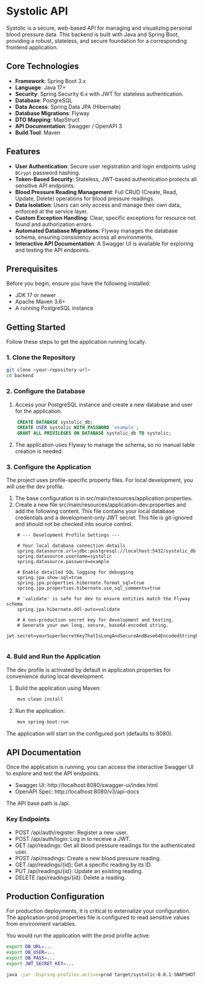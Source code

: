 # Systolic API

Systolic is a secure, web-based API for managing and visualizing personal blood pressure data. This backend is built with Java and Spring Boot, providing a robust, stateless, and secure foundation for a corresponding frontend application.

## Core Technologies

-   **Framework**: Spring Boot 3.x
-   **Language**: Java 17+
-   **Security**: Spring Security 6.x with JWT for stateless authentication.
-   **Database**: PostgreSQL
-   **Data Access**: Spring Data JPA (Hibernate)
-   **Database Migrations**: Flyway
-   **DTO Mapping**: MapStruct
-   **API Documentation**: Swagger / OpenAPI 3
-   **Build Tool**: Maven

## Features

-   **User Authentication**: Secure user registration and login endpoints using `BCrypt` password hashing.
-   **Token-Based Security**: Stateless, JWT-based authentication protects all sensitive API endpoints.
-   **Blood Pressure Reading Management**: Full CRUD (Create, Read, Update, Delete) operations for blood pressure readings.
-   **Data Isolation**: Users can only access and manage their own data, enforced at the service layer.
-   **Custom Exception Handling**: Clear, specific exceptions for resource not found and authorization errors.
-   **Automated Database Migrations**: Flyway manages the database schema, ensuring consistency across all environments.
-   **Interactive API Documentation**: A Swagger UI is available for exploring and testing the API endpoints.

## Prerequisites

Before you begin, ensure you have the following installed:
-   JDK 17 or newer
-   Apache Maven 3.6+
-   A running PostgreSQL instance

## Getting Started

Follow these steps to get the application running locally.

### 1. Clone the Repository

```bash
git clone <your-repository-url>
cd backend
```

### 2. Configure the Database

1. Access your PostgreSQL instance and create a new database and user for the application.
```sql
    CREATE DATABASE systolic_db;
    CREATE USER systolic WITH PASSWORD 'example';
    GRANT ALL PRIVILEGES ON DATABASE systolic_db TO systolic;
```
2. The application uses Flyway to manage the schema, so no manual table creation is needed.

### 3. Configure the Application

The project uses profile-specific property files. For local development, you will use the
dev profile.
1. The base configuration is in src/main/resources/application.properties.
2. Create a new file src/main/resources/application-dev.properties and add the following content.
This file contains your local database credentials and a development-only JWT secret. This file
is git-ignored and should not be checked into source control.

```properties
    # --- Development Profile Settings ---

    # Your local database connection details
    spring.datasource.url=jdbc:postgresql://localhost:5432/systolic_db
    spring.datasource.username=systolic
    spring.datasource.password=example

    # Enable detailed SQL logging for debugging
    spring.jpa.show-sql=true
    spring.jpa.properties.hibernate.format_sql=true
    spring.jpa.properties.hibernate.use_sql_comments=true

    # 'validate' is safe for dev to ensure entities match the Flyway schema
    spring.jpa.hibernate.ddl-auto=validate

    # A non-production secret key for development and testing.
    # Generate your own long, secure, base64-encoded string.
    jwt.secret=yourSuperSecretKeyThatIsLongAndSecureAndBase64EncodedStringForDevOnly
    
```

### 4. Buld and Run the Application

The dev profile is activated by default in application.properties for convenience during local development.
1. Build the application using Maven:
```bash
    mvn clean install
```
2. Run the application:
```bash
    mvn spring-boot:run
```

The application will start on the configured port (defaults to 8080).

## API Documentation

Once the application is running, you can access the interactive Swagger UI to explore and test the API endpoints.
- Swagger UI: http://localhost:8080/swagger-ui/index.html
- OpenAPI Spec: http://localhost:8080/v3/api-docs

The API base path is /api.

### Key Endpoints

- POST /api/auth/register: Register a new user.
- POST /api/auth/login: Log in to receive a JWT.
- GET /api/readings: Get all blood pressure readings for the authenticated user.
- POST /api/readings: Create a new blood pressure reading.
- GET /api/readings/{id}: Get a specific reading by its ID.
- PUT /api/readings/{id}: Update an existing reading.
- DELETE /api/readings/{id}: Delete a reading.

## Production Configuration

For production deployments, it is critical to externalize your configuration. The application-prod.properties file is configured to read sensitive values from environment variables.

You would run the application with the prod profile active:
```bash
export DB_URL=...
export DB_USER=...
export DB_PASS=...
export JWT_SECRET_KEY=...

java -jar -Dspring.profiles.active=prod target/systolic-0.0.1-SNAPSHOT.jar
```
